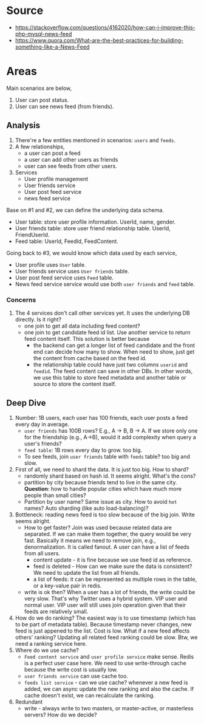 # Source
* https://stackoverflow.com/questions/4162020/how-can-i-improve-this-php-mysql-news-feed
* https://www.quora.com/What-are-the-best-practices-for-building-something-like-a-News-Feed

# Areas
Main scenarios are below,

1. User can post status.
2. User can see news feed (from friends).

## Analysis
1. There're a few entities mentioned in scenarios: `users` and `feeds`.
2. A few relationships,
    * a user can post a feed
    * a user can add other users as friends
    * user can see feeds from other users.
3. Services
    * User profile management
    * User friends service
    * User post feed service
    * news feed service
 
 Base on #1 and #2, we can define the underlying data schema.
 
 * User table: store user profile information. UserId, name, gender.
 * User friends table: store user friend relationship table. UserId, FriendUserId.
 * Feed table: UserId, FeedId, FeedContent.
 
 Going back to #3, we would know which data used by each service,
 
 * User profile uses `User` table.
 * User friends service uses `User friends` table.
 * User post feed service uses `Feed` table.
 * News feed service service would use both `user friends` and `feed` table.
 
 ### Concerns
 1. The 4 services don't call other services yet. It uses the underlying DB directly. Is it right? 
    * one join to get all data including feed content?
    * one join to get candidate feed id list. Use another service to return feed content itself. This solution is better because
      * the backend can get a longer list of feed candidate and the front end can decide how many to show. When need to show, just get the content from cache based on the feed id.
      * the relationship table could have just two columns `userid` and `feedid`. The feed content can save in other DBs. In other words, we use this table to store feed metadata and another table or source to store the content itself.

## Deep Dive
1. Number: 1B users, each user has 100 friends, each user posts a feed every day in average. 
      * `user friends` has 100B rows? E.g., A -> B, B -> A. If we store only one for the friendship (e.g., A->B), would it add complexity when query a user's friends?
      * `feed table`: 1B rows every day to grow. too big.
      * To see feeds, join `user friends` table with `feeds` table? too big and slow.
2. First of all, we need to shard the data. It is just too big. How to shard?
      * randomly shard based on hash id. It seems alright. What's the cons?
      * partition by city because friends tend to live in the same city. **Question**: how to handle popular cities which have much more people than small cities?
      * Partition by user name? Same issue as city. How to avoid `hot` names? Auto sharding (like auto load-balancing)?
3. Bottleneck: reading news feed is too slow because of the big join. Write seems alright.
      * How to get faster? Join was used because related data are separated. If we can make them together, the query would be very fast. Basically it means we need to remove join, e.g., denormalization. It is called fanout. A user can have a list of feeds from all users.
         * content update - it is fine because we use feed id as reference.
         * feed is deleted - How can we make sure the data is consistent? We need to update the list from all friends.
         * a list of feeds: it can be represented as multiple rows in the table, or a key-value pair in redis.
      * write is ok then? When a user has a lot of friends, the write could be very slow. That's why Twitter uses a hybrid system. VIP user and normal user. VIP user will still uses join operation given that their feeds are relatively small.
4. How do we do ranking? The easiest way is to use timestamp (which has to be part of metadata table). Because timestamp never changes, new feed is just appened to the list. Cost is low. What if a new feed affects others' ranking? Updating all related feed ranking could be slow. Btw, we need a ranking service here.
5. Where do we use cache?
      * `Feed content service` and `user profile service` make sense. Redis is a perfect user case here. We need to use write-through cache because the write cost is usually low.
      * `user friends service` can use cache too. 
      * `feeds list service` - can we use cache? whenever a new feed is added, we can async update the new ranking and also the cache. If cache doesn't exist, we can recalculate the ranking.
6. Redundant
      * write - always write to two masters, or master-active, or masterless servers? How do we decide?
